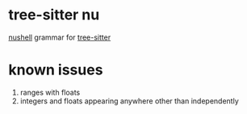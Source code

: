 # tree-sitter nu

[nushell](https://github.com/nushell/nushell) grammar for [tree-sitter](https://tree-sitter.github.io/tree-sitter/)

# known issues

1. ranges with floats
2. integers and floats appearing anywhere other than independently
